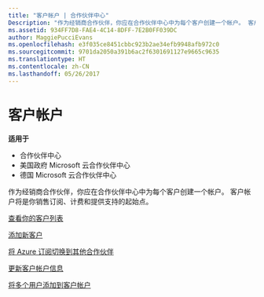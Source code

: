 ```yaml
---
title: "客户帐户 | 合作伙伴中心"
Description: "作为经销商合作伙伴，你应在合作伙伴中心中为每个客户创建一个帐户。 客户帐户将是你销售订阅、计费和提供支持的起始点。"
ms.assetid: 934FF7D8-FAE4-4C14-8DFF-7E2B0FF039DC
author: MaggiePucciEvans
ms.openlocfilehash: e3f035ce8451cbbc923b2ae34efb9948afb972c0
ms.sourcegitcommit: 9701da2050a391b6ac2f6301691127e9665c9635
ms.translationtype: HT
ms.contentlocale: zh-CN
ms.lasthandoff: 05/26/2017
---
```

# <a name="customer-accounts"></a>客户帐户

**适用于**

-  合作伙伴中心
-  美国政府 Microsoft 云合作伙伴中心
-  德国 Microsoft 云合作伙伴中心

作为经销商合作伙伴，你应在合作伙伴中心中为每个客户创建一个帐户。 客户帐户将是你销售订阅、计费和提供支持的起始点。

[查看你的客户列表](see-your-customer-list.md)

[添加新客户](add-a-new-customer.md)

[将 Azure 订阅切换到其他合作伙伴](switch-azure-subscriptions-to-a-different-partner.md)

[更新客户帐户信息](update-customer-account-info.md)

[将多个用户添加到客户帐户](adding-multiple-users-to-a-customer-account.md)

